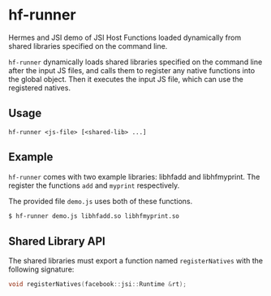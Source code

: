 # hf-runner

Hermes and JSI demo of JSI Host Functions loaded dynamically from
shared libraries specified on the command line.

`hf-runner` dynamically loads shared libraries specified on the command line
after the input JS files, and calls them to register any native functions into
the global object. Then it executes the input JS file, which can use the registered
natives.

## Usage

```
hf-runner <js-file> [<shared-lib> ...]
```

## Example

`hf-runner` comes with two example libraries: libhfadd and libhfmyprint. The register
the functions `add` and `myprint` respectively.

The provided file `demo.js` uses both of these functions.

```sh
$ hf-runner demo.js libhfadd.so libhfmyprint.so
```

## Shared Library API

The shared libraries must export a function named `registerNatives` with the following
signature:

```c
void registerNatives(facebook::jsi::Runtime &rt);
```
